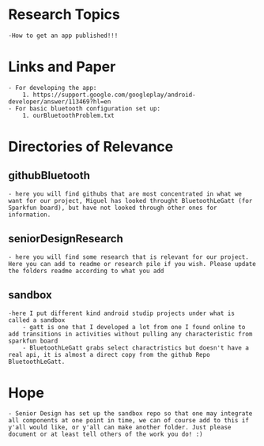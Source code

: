 
# Research Topics
	-How to get an app published!!!


# Links and Paper
	- For developing the app:
		1. https://support.google.com/googleplay/android-developer/answer/113469?hl=en
	- For basic bluetooth configuration set up:
		1. ourBluetoothProblem.txt

# Directories of Relevance

## githubBluetooth
	- here you will find githubs that are most concentrated in what we want for our project, Miguel has looked throught BluetoothLeGatt (for Sparkfun board), but have not looked through other ones for information.

## seniorDesignResearch
	- here you will find some research that is relevant for our project. Here you can add to readme or research pile if you wish. Please update the folders readme according to what you add

## sandbox
	-here I put different kind android studip projects under what is called a sandbox
		- gatt is one that I developed a lot from one I found online to add transitions in activities without pulling any characteristic from sparkfun board
		- BluetoothLeGatt grabs select charactristics but doesn't have a real api, it is almost a direct copy from the github Repo BluetoothLeGatt.

# Hope
	- Senior Design has set up the sandbox repo so that one may integrate all components at one point in time, we can of course add to this if y'all would like, or y'all can make another folder. Just please document or at least tell others of the work you do! :)
